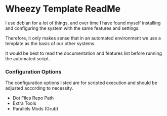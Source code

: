 
# Wheezy Template ReadMe

I use debian for a lot of things, and over time I have found myself installing and configuring the system with the same features and settings.

Therefore, it only makes sense that in an automated environment we use a template as the basis of our other systems.

It would be best to read the documentation and features list before running the automated script.


### Configuration Options

The configuration options listed are for scripted execution and should be adjusted according to necessity.

- Dot Files Repo Path
- Extra Tools
- Parallels Mods (Grub)
